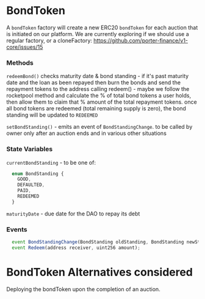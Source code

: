 # BondToken
A `bondToken` factory will create a new ERC20 `bondToken` for each auction that is initiated on our platform. We are currently exploring if we should use a regular factory, or a cloneFactory: https://github.com/porter-finance/v1-core/issues/15

### Methods
`redeemBond()`  checks maturity date & bond standing - if it's past maturity date and the loan as been repayed then burn the bonds and send the repayment tokens to the address calling redeem() - maybe we follow the rocketpool method and calculate the % of total bond tokens a user holds, then allow them to claim that % amount of the total repayment tokens. once all bond tokens are redeemed (total remaining supply is zero), the bond standing will be updated to `REDEEMED`

`setBondStanding()` - emits an event of `BondStandingChange`. to be called by owner only after an auction ends and in various other situations

### State Variables
`currentBondStanding` - to be one of: 

```js
  enum BondStanding {
    GOOD,
    DEFAULTED,
    PAID,
    REDEEMED
  }
```

`maturityDate` - due date for the DAO to repay its debt

### Events

```js
  event BondStandingChange(BondStanding oldStanding, BondStanding newStanding);
  event Redeem(address receiver, uint256 amount);
```

# BondToken Alternatives considered
Deploying the bondToken upon the completion of an auction. 
